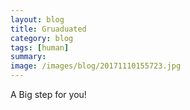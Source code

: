 ```yaml
---
layout: blog
title: Gruaduated
category: blog
tags: [human]  
summary: 
image: /images/blog/20171110155723.jpg
---
```



A Big step for you!
